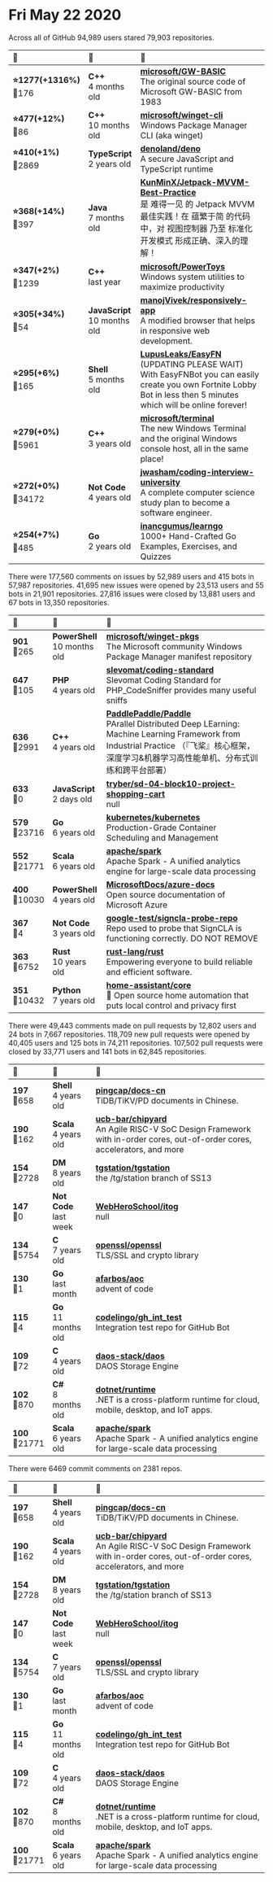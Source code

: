 # Fri May 22 2020

Across all of GitHub 94,989 users stared 
79,903 repositories. 

| :page_with_curl: | :calendar: | :page_with_curl: |
| :--- | :--- | :--- |
| **:star:1277(+1316%)**<br>:twisted_rightwards_arrows:176 | **C++**<br>4 months old | **[microsoft/GW-BASIC](https://github.com/microsoft/GW-BASIC)**<br>The original source code of Microsoft GW-BASIC from 1983 |
| **:star:477(+12%)**<br>:twisted_rightwards_arrows:86 | **C++**<br>10 months old | **[microsoft/winget-cli](https://github.com/microsoft/winget-cli)**<br>Windows Package Manager CLI (aka winget) |
| **:star:410(+1%)**<br>:twisted_rightwards_arrows:2869 | **TypeScript**<br>2 years old | **[denoland/deno](https://github.com/denoland/deno)**<br>A secure JavaScript and TypeScript runtime |
| **:star:368(+14%)**<br>:twisted_rightwards_arrows:397 | **Java**<br>7 months old | **[KunMinX/Jetpack-MVVM-Best-Practice](https://github.com/KunMinX/Jetpack-MVVM-Best-Practice)**<br>是 难得一见 的 Jetpack MVVM 最佳实践！在 蕴繁于简 的代码中，对 视图控制器 乃至 标准化开发模式 形成正确、深入的理解！ |
| **:star:347(+2%)**<br>:twisted_rightwards_arrows:1239 | **C++**<br>last year | **[microsoft/PowerToys](https://github.com/microsoft/PowerToys)**<br>Windows system utilities to maximize productivity |
| **:star:305(+34%)**<br>:twisted_rightwards_arrows:54 | **JavaScript**<br>10 months old | **[manojVivek/responsively-app](https://github.com/manojVivek/responsively-app)**<br>A modified browser that helps in responsive web development. |
| **:star:295(+6%)**<br>:twisted_rightwards_arrows:165 | **Shell**<br>5 months old | **[LupusLeaks/EasyFN](https://github.com/LupusLeaks/EasyFN)**<br>(UPDATING PLEASE WAIT) With EasyFNBot you can easily create you own Fortnite Lobby Bot in less then 5 minutes which will be online forever! |
| **:star:279(+0%)**<br>:twisted_rightwards_arrows:5961 | **C++**<br>3 years old | **[microsoft/terminal](https://github.com/microsoft/terminal)**<br>The new Windows Terminal and the original Windows console host, all in the same place! |
| **:star:272(+0%)**<br>:twisted_rightwards_arrows:34172 | **Not Code**<br>4 years old | **[jwasham/coding-interview-university](https://github.com/jwasham/coding-interview-university)**<br>A complete computer science study plan to become a software engineer. |
| **:star:254(+7%)**<br>:twisted_rightwards_arrows:485 | **Go**<br>2 years old | **[inancgumus/learngo](https://github.com/inancgumus/learngo)**<br>1000+ Hand-Crafted Go Examples, Exercises, and Quizzes |

There were 177,560 comments on issues by 52,989 users and 415 bots in 57,987 repositories.
41,695 new issues were opened by 23,513 users and 55 bots in 21,901 repositories.
27,816 issues were closed by 13,881 users and 67 bots in 13,350 repositories.

| :speech_balloon: | :calendar: | :page_with_curl: |
| :--- | :--- | :--- |
| **901**<br>:twisted_rightwards_arrows:265 | **PowerShell**<br>10 months old | **[microsoft/winget-pkgs](https://github.com/microsoft/winget-pkgs)**<br>The Microsoft community Windows Package Manager manifest repository |
| **647**<br>:twisted_rightwards_arrows:105 | **PHP**<br>4 years old | **[slevomat/coding-standard](https://github.com/slevomat/coding-standard)**<br>Slevomat Coding Standard for PHP_CodeSniffer provides many useful sniffs |
| **636**<br>:twisted_rightwards_arrows:2991 | **C++**<br>4 years old | **[PaddlePaddle/Paddle](https://github.com/PaddlePaddle/Paddle)**<br>PArallel Distributed Deep LEarning: Machine Learning Framework from Industrial Practice （『飞桨』核心框架，深度学习&机器学习高性能单机、分布式训练和跨平台部署） |
| **633**<br>:twisted_rightwards_arrows:0 | **JavaScript**<br>2 days old | **[tryber/sd-04-block10-project-shopping-cart](https://github.com/tryber/sd-04-block10-project-shopping-cart)**<br>null |
| **579**<br>:twisted_rightwards_arrows:23716 | **Go**<br>6 years old | **[kubernetes/kubernetes](https://github.com/kubernetes/kubernetes)**<br>Production-Grade Container Scheduling and Management |
| **552**<br>:twisted_rightwards_arrows:21771 | **Scala**<br>6 years old | **[apache/spark](https://github.com/apache/spark)**<br>Apache Spark - A unified analytics engine for large-scale data processing |
| **400**<br>:twisted_rightwards_arrows:10030 | **PowerShell**<br>4 years old | **[MicrosoftDocs/azure-docs](https://github.com/MicrosoftDocs/azure-docs)**<br>Open source documentation of Microsoft Azure |
| **367**<br>:twisted_rightwards_arrows:4 | **Not Code**<br>3 years old | **[google-test/signcla-probe-repo](https://github.com/google-test/signcla-probe-repo)**<br>Repo used to probe that SignCLA is functioning correctly.  DO NOT REMOVE |
| **363**<br>:twisted_rightwards_arrows:6752 | **Rust**<br>10 years old | **[rust-lang/rust](https://github.com/rust-lang/rust)**<br>Empowering everyone to build reliable and efficient software. |
| **351**<br>:twisted_rightwards_arrows:10432 | **Python**<br>7 years old | **[home-assistant/core](https://github.com/home-assistant/core)**<br>:house_with_garden: Open source home automation that puts local control and privacy first |

There were 49,443 comments made on pull requests by 12,802 users and 24 bots in 7,667 repositories.
118,709 new pull requests were opened by 40,405 users and 125 bots in 74,211 repositories.
107,502 pull requests were closed by 33,771 users and 141 bots in 62,845 repositories.

| :speech_balloon: | :calendar: | :page_with_curl: |
| :--- | :--- | :--- |
| **197**<br>:twisted_rightwards_arrows:658 | **Shell**<br>4 years old | **[pingcap/docs-cn](https://github.com/pingcap/docs-cn)**<br>TiDB/TiKV/PD documents in Chinese. |
| **190**<br>:twisted_rightwards_arrows:162 | **Scala**<br>4 years old | **[ucb-bar/chipyard](https://github.com/ucb-bar/chipyard)**<br>An Agile RISC-V SoC Design Framework with in-order cores, out-of-order cores, accelerators, and more |
| **154**<br>:twisted_rightwards_arrows:2728 | **DM**<br>8 years old | **[tgstation/tgstation](https://github.com/tgstation/tgstation)**<br>the /tg/station branch of SS13 |
| **147**<br>:twisted_rightwards_arrows:0 | **Not Code**<br>last week | **[WebHeroSchool/itog](https://github.com/WebHeroSchool/itog)**<br>null |
| **134**<br>:twisted_rightwards_arrows:5754 | **C**<br>7 years old | **[openssl/openssl](https://github.com/openssl/openssl)**<br>TLS/SSL and crypto library |
| **130**<br>:twisted_rightwards_arrows:1 | **Go**<br>last month | **[afarbos/aoc](https://github.com/afarbos/aoc)**<br>advent of code |
| **115**<br>:twisted_rightwards_arrows:4 | **Go**<br>11 months old | **[codelingo/gh_int_test](https://github.com/codelingo/gh_int_test)**<br>Integration test repo for GitHub Bot |
| **109**<br>:twisted_rightwards_arrows:72 | **C**<br>4 years old | **[daos-stack/daos](https://github.com/daos-stack/daos)**<br>DAOS Storage Engine |
| **102**<br>:twisted_rightwards_arrows:870 | **C#**<br>8 months old | **[dotnet/runtime](https://github.com/dotnet/runtime)**<br>.NET is a cross-platform runtime for cloud, mobile, desktop, and IoT apps. |
| **100**<br>:twisted_rightwards_arrows:21771 | **Scala**<br>6 years old | **[apache/spark](https://github.com/apache/spark)**<br>Apache Spark - A unified analytics engine for large-scale data processing |

There were 6469 commit comments on 2381 repos.

| :speech_balloon: | :calendar: | :page_with_curl: |
| :--- | :--- | :--- |
| **197**<br>:twisted_rightwards_arrows:658 | **Shell**<br>4 years old | **[pingcap/docs-cn](https://github.com/pingcap/docs-cn)**<br>TiDB/TiKV/PD documents in Chinese. |
| **190**<br>:twisted_rightwards_arrows:162 | **Scala**<br>4 years old | **[ucb-bar/chipyard](https://github.com/ucb-bar/chipyard)**<br>An Agile RISC-V SoC Design Framework with in-order cores, out-of-order cores, accelerators, and more |
| **154**<br>:twisted_rightwards_arrows:2728 | **DM**<br>8 years old | **[tgstation/tgstation](https://github.com/tgstation/tgstation)**<br>the /tg/station branch of SS13 |
| **147**<br>:twisted_rightwards_arrows:0 | **Not Code**<br>last week | **[WebHeroSchool/itog](https://github.com/WebHeroSchool/itog)**<br>null |
| **134**<br>:twisted_rightwards_arrows:5754 | **C**<br>7 years old | **[openssl/openssl](https://github.com/openssl/openssl)**<br>TLS/SSL and crypto library |
| **130**<br>:twisted_rightwards_arrows:1 | **Go**<br>last month | **[afarbos/aoc](https://github.com/afarbos/aoc)**<br>advent of code |
| **115**<br>:twisted_rightwards_arrows:4 | **Go**<br>11 months old | **[codelingo/gh_int_test](https://github.com/codelingo/gh_int_test)**<br>Integration test repo for GitHub Bot |
| **109**<br>:twisted_rightwards_arrows:72 | **C**<br>4 years old | **[daos-stack/daos](https://github.com/daos-stack/daos)**<br>DAOS Storage Engine |
| **102**<br>:twisted_rightwards_arrows:870 | **C#**<br>8 months old | **[dotnet/runtime](https://github.com/dotnet/runtime)**<br>.NET is a cross-platform runtime for cloud, mobile, desktop, and IoT apps. |
| **100**<br>:twisted_rightwards_arrows:21771 | **Scala**<br>6 years old | **[apache/spark](https://github.com/apache/spark)**<br>Apache Spark - A unified analytics engine for large-scale data processing |

